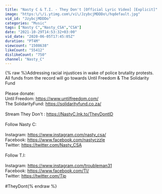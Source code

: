 ```yaml
---
title: "Nasty C & T.I. - They Don't [Official Lyric Video] [Explicit]"
image: "https:\/\/i.ytimg.com\/vi\/JzybcjMDDDo\/hqdefault.jpg"
vid_id: "JzybcjMDDDo"
categories: "Music"
tags: ["Nasty C","Nasty_CSA","CSA"]
date: "2021-10-29T14:53:32+03:00"
vid_date: "2020-06-05T17:45:05Z"
duration: "PT4M"
viewcount: "1508638"
likeCount: "55412"
dislikeCount: "750"
channel: "Nasty_C"
---
```

{% raw %}Addressing racial injustices in wake of police brutality protests. All funds from the record will go towards Until Freedom &amp; The Solidarity Fund<br /><br />Please donate:<br />Until Freedom: <a rel="nofollow" target="blank" href="https://www.untilfreedom.com/">https://www.untilfreedom.com/</a> <br />The SolidarityFund: <a rel="nofollow" target="blank" href="https://solidarityfund.co.za/">https://solidarityfund.co.za/</a> <br /><br />Stream They Don't : <a rel="nofollow" target="blank" href="https://NastyC.lnk.to/TheyDontID">https://NastyC.lnk.to/TheyDontID</a><br /><br />Follow Nasty C: <br /><br />Instagram: <a rel="nofollow" target="blank" href="https://www.instagram.com/nasty_csa/">https://www.instagram.com/nasty_csa/</a> <br />Facebook: <a rel="nofollow" target="blank" href="https://www.facebook.com/nastyczzle">https://www.facebook.com/nastyczzle</a> <br />Twitter: <a rel="nofollow" target="blank" href="https://twitter.com/Nasty_CSA">https://twitter.com/Nasty_CSA</a><br /><br />Follow T.I:<br /><br />Instagram:  <a rel="nofollow" target="blank" href="https://www.instagram.com/troubleman31">https://www.instagram.com/troubleman31</a><br />Facebook: <a rel="nofollow" target="blank" href="https://www.facebook.com/TI/">https://www.facebook.com/TI/</a> <br />Twitter: <a rel="nofollow" target="blank" href="https://twitter.com/Tip">https://twitter.com/Tip</a><br /><br />#TheyDont{% endraw %}
